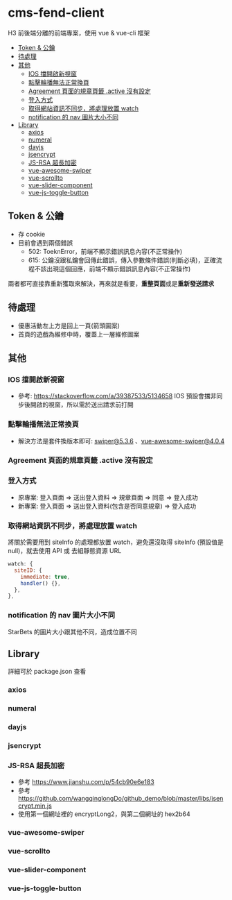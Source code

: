 <!-- omit in toc -->

# cms-fend-client <!-- omit in toc -->

H3 前後端分離的前端專案，使用 vue & vue-cli 框架

- [Token & 公鑰](#token--公鑰)
- [待處理](#待處理)
- [其他](#其他)
  - [IOS 擋開啟新視窗](#ios-擋開啟新視窗)
  - [點擊輪播無法正常換頁](#點擊輪播無法正常換頁)
  - [Agreement 頁面的規章頁籤 .active 沒有設定](#agreement-頁面的規章頁籤-active-沒有設定)
  - [登入方式](#登入方式)
  - [取得網站資訊不同步，將處理放置 watch](#取得網站資訊不同步將處理放置-watch)
  - [notification 的 nav 圖片大小不同](#notification-的-nav-圖片大小不同)
- [Library](#library)
  - [axios](#axios)
  - [numeral](#numeral)
  - [dayjs](#dayjs)
  - [jsencrypt](#jsencrypt)
  - [JS-RSA 超長加密](#js-rsa-超長加密)
  - [vue-awesome-swiper](#vue-awesome-swiper)
  - [vue-scrollto](#vue-scrollto)
  - [vue-slider-component](#vue-slider-component)
  - [vue-js-toggle-button](#vue-js-toggle-button)

## Token & 公鑰

- 存 cookie
- 目前會遇到兩個錯誤
  - 502: ToeknError，前端不顯示錯誤訊息內容(不正常操作)
  - 615: 公鑰沒跟私鑰會回傳此錯誤，傳入參數條件錯誤(判斷必填)，正確流程不該出現這個回應，前端不顯示錯誤訊息內容(不正常操作)

兩者都可直接靠重新獲取來解決，再來就是看要，**重整頁面**或是**重新發送請求**

## 待處理

- 優惠活動左上方是回上一頁(箭頭圖案)
- 首頁的遊戲為維修中時，覆蓋上一層維修圖案

## 其他

### IOS 擋開啟新視窗

- 參考: https://stackoverflow.com/a/39387533/5134658
  IOS 預設會擋非同步後開啟的視窗，所以需於送出請求前打開

### 點擊輪播無法正常換頁

- 解決方法是套件換版本即可: swiper@5.3.6 、vue-awesome-swiper@4.0.4

### Agreement 頁面的規章頁籤 .active 沒有設定

### 登入方式

- 原專案: 登入頁面 => 送出登入資料 => 規章頁面 => 同意 => 登入成功
- 新專案: 登入頁面 => 送出登入資料(包含是否同意規章) => 登入成功

### 取得網站資訊不同步，將處理放置 watch

將關於需要用到 siteInfo 的處理都放置 watch，避免還沒取得 siteInfo (預設值是 null)，就去使用 API 或 去組靜態資源 URL

```js
watch: {
  siteID: {
    immediate: true,
    handler() {},
  },
},
```

### notification 的 nav 圖片大小不同

StarBets 的圖片大小跟其他不同，造成位置不同

## Library

詳細可於 package.json 查看

### axios

### numeral

### dayjs

### jsencrypt

<!-- ### encryptlong -->

### JS-RSA 超長加密

- 參考 https://www.jianshu.com/p/54cb90e6e183
- 參考 https://github.com/wangqinglongDo/github_demo/blob/master/libs/jsencrypt.min.js
- 使用第一個網址裡的 encryptLong2，與第二個網址的 hex2b64

### vue-awesome-swiper

### vue-scrollto

### vue-slider-component

### vue-js-toggle-button

